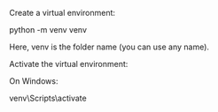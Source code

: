 Create a virtual environment:

python -m venv venv 


Here, venv is the folder name (you can use any name).

Activate the virtual environment:

On Windows:

venv\Scripts\activate